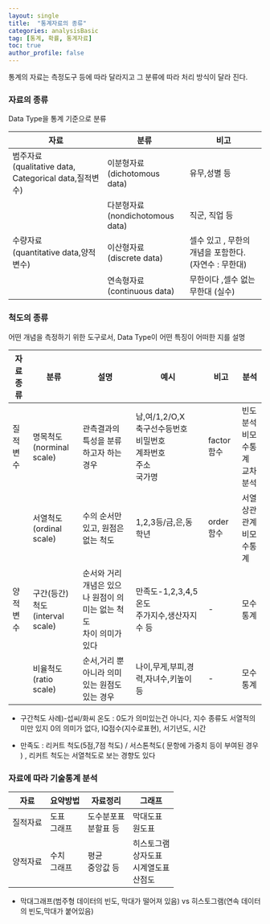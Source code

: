```yaml
---
layout: single
title:  "통계자료의 종류"
categories: analysisBasic
tag: [통계, 확률, 통계자료]
toc: true
author_profile: false
---
```


통계의 자료는 측정도구 등에 따라 달라지고 그 분류에 따라 처리 방식이 달라 진다.

###  자료의 종류 
Data Type을 통계 기준으로 분류

|자료|분류|비고|
|-|-|-|
|범주자료<br>(qualitative data, Categorical data,질적변수)|이분형자료<br>(dichotomous data)|유무,성별 등|
||다분형자료<br>(nondichotomous data)|직군, 직업 등|
|수량자료<br>(quantitative data,양적변수)|이산형자료<br>(discrete data)|셀수 있고 , 무한의 개념을 포함한다. (자연수 : 무한대)|
||연속형자료<br>(continuous data)|무한이다 ,셀수 없는 무한대 (실수)|




###  척도의 종류
어떤 개념을 측정하기 위한 도구로서, Data Type이 어떤 특징이 어떠한 지를 설명

|자료종류|분류|설명|예시|비고|분석|
|-|-|-|-|-|-|
|질적변수|명목척도<br>(norminal scale)|관측결과의 특성을 분류하고자 하는 경우|남,여/1,2/O,X<br>축구선수등번호<br>비밀번호<br>계좌번호<br>주소<br>국가명|factor함수|빈도분석<br>비모수통계<br>교차분석|
||서열척도<br>(ordinal scale)|수의 순서만 있고, 원점은 없는 척도|1,2,3등/금,은,동<br>학년|order함수|서열상관관계<br>비모수통계|
|양적변수|구간(등간)척도<br>(interval scale)|순서와 거리개념은 있으나 원점이 의미는 없는 척도<br>차이 의미가 있다|만족도-1,2,3,4,5<br>온도<br>주가지수,생산자지수 등|-|모수통계|
||비율척도<br>(ratio scale)|순서,거리 뿐아니라 의미있는 원점도 있는 경우|나이,무게,부피,경력,자녀수,키높이 등|-|모수통계|

* 구간척도 사례)-섭씨/화씨 온도 : 0도가 의미있는건 아니다, 지수 종류도 서열적의미만 있지 0의 의미가 없다, IQ점수(지수로표현), 서기년도, 시간

* 만족도 : 리커트 척도(5점,7점 척도) / 서스톤척도( 문항에 가중치 등이 부여된 경우 ) , 리커트 척도는 서열척도로 보는 경향도 있다

###  자료에 따라 기술통계 분석

|자료|요약방법|자료정리|그래프|
|-|-|-|-|
|질적자료|도표<br>그래프|도수분포표<br>분할표 등|막대도표<br>원도표|
|양적자료|수치<br>그래프|평균<br>중앙값 등|히스토그램<br>상자도표<br>시계열도표<br>산점도|

* 막대그래프(범주형 데이터의 빈도, 막대가 떨어져 있음) vs 히스토그램(연속 데이터의 빈도,막대가 붙어있음)